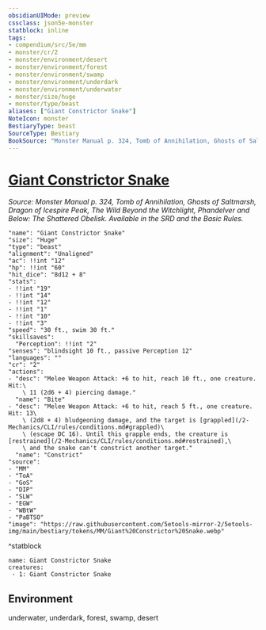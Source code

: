 ```yaml
---
obsidianUIMode: preview
cssclass: json5e-monster
statblock: inline
tags:
- compendium/src/5e/mm
- monster/cr/2
- monster/environment/desert
- monster/environment/forest
- monster/environment/swamp
- monster/environment/underdark
- monster/environment/underwater
- monster/size/huge
- monster/type/beast
aliases: ["Giant Constrictor Snake"]
NoteIcon: monster
BestiaryType: beast
SourceType: Bestiary
BookSource: "Monster Manual p. 324, Tomb of Annihilation, Ghosts of Saltmarsh, Dragon of Icespire Peak, The Wild Beyond the Witchlight, Phandelver and Below: The Shattered Obelisk. Available in the SRD and the Basic Rules."
---
```

# [Giant Constrictor Snake](2-Mechanics/CLI/bestiary/beast/giant-constrictor-snake.md)
*Source: Monster Manual p. 324, Tomb of Annihilation, Ghosts of Saltmarsh, Dragon of Icespire Peak, The Wild Beyond the Witchlight, Phandelver and Below: The Shattered Obelisk. Available in the SRD and the Basic Rules.*  

```statblock
"name": "Giant Constrictor Snake"
"size": "Huge"
"type": "beast"
"alignment": "Unaligned"
"ac": !!int "12"
"hp": !!int "60"
"hit_dice": "8d12 + 8"
"stats":
- !!int "19"
- !!int "14"
- !!int "12"
- !!int "1"
- !!int "10"
- !!int "3"
"speed": "30 ft., swim 30 ft."
"skillsaves":
  "Perception": !!int "2"
"senses": "blindsight 10 ft., passive Perception 12"
"languages": ""
"cr": "2"
"actions":
- "desc": "Melee Weapon Attack: +6 to hit, reach 10 ft., one creature. Hit:\
    \ 11 (2d6 + 4) piercing damage."
  "name": "Bite"
- "desc": "Melee Weapon Attack: +6 to hit, reach 5 ft., one creature. Hit: 13\
    \ (2d8 + 4) bludgeoning damage, and the target is [grappled](/2-Mechanics/CLI/rules/conditions.md#grappled)\
    \ (escape DC 16). Until this grapple ends, the creature is [restrained](/2-Mechanics/CLI/rules/conditions.md#restrained),\
    \ and the snake can't constrict another target."
  "name": "Constrict"
"source":
- "MM"
- "ToA"
- "GoS"
- "DIP"
- "SLW"
- "EGW"
- "WBtW"
- "PaBTSO"
"image": "https://raw.githubusercontent.com/5etools-mirror-2/5etools-img/main/bestiary/tokens/MM/Giant%20Constrictor%20Snake.webp"
```
^statblock

```encounter-table
name: Giant Constrictor Snake
creatures:
 - 1: Giant Constrictor Snake
```

## Environment

underwater, underdark, forest, swamp, desert